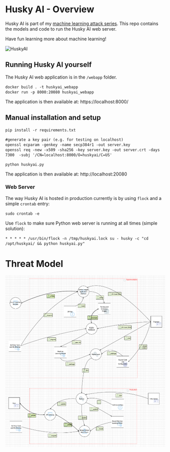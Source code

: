 # Husky AI - Overview  

Husky AI is part of my [machine learning attack series](https://embracethered.com/blog/posts/2020/machine-learning-attack-series-overview/). This repo contains the models and code to run the Husky AI web server.

Have fun learning more about machine learning!

![HuskyAI](https://embracethered.com/blog/images/2020/husky-ai.jpg)


## Running Husky AI yourself

The Husky AI web application is in the `/webapp` folder.

```
docker build . -t huskyai_webapp
docker run -p 8000:20080 huskyai_webapp
```


The application is then available at: https://localhost:8000/

## Manual installation and setup

```
pip install -r requirements.txt
```

```
#generate a key pair (e.g. for testing on localhost)
openssl ecparam -genkey -name secp384r1 -out server.key
openssl req -new -x509 -sha256 -key server.key -out server.crt -days 7300  -subj '/CN=localhost:8000/O=huskyai/C=US'
```

```
python huskyai.py
```

The application is then available at: http://localhost:20080



### Web Server

The way Husky AI is hosted in production currently is by using `flock` and a simple `crontab` entry:

```
sudo crontab -e
```

Use `flock` to make sure Python web server is running at all times (simple solution):

```
* * * * * /usr/bin/flock -n /tmp/huskyai.lock su - husky -c "cd /opt/huskyai/ && python huskyai.py"
```

# Threat Model

![Threat Model](https://raw.githubusercontent.com/wunderwuzzi23/huskyai/main/threat_model/husky-ai-machine-learning-threat-model.png)
